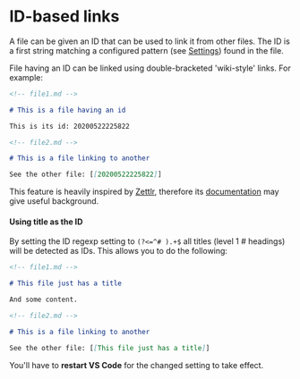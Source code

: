 # ID-based links

A file can be given an ID that can be used to link it from other files. The ID is a first string matching a configured pattern (see [Settings](#settings)) found in the file.

File having an ID can be linked using double-bracketed 'wiki-style' links. For example:

```md
<!-- file1.md -->

# This is a file having an id

This is its id: 20200522225822
```

```md
<!-- file2.md -->

# This is a file linking to another

See the other file: [[20200522225822]]
```

This feature is heavily inspired by [Zettlr](https://github.com/Zettlr/Zettlr), therefore its [documentation](https://docs.zettlr.com/en/reference/settings/#the-id-regex) may give useful background.

#### Using title as the ID

By setting the ID regexp setting to `(?<=^# ).+$` all titles (level 1 # headings) will be detected as IDs. This allows you to do the following:

```md
<!-- file1.md -->

# This file just has a title

And some content.
```

```md
<!-- file2.md -->

# This is a file linking to another

See the other file: [[This file just has a title]]
```

You'll have to **restart VS Code** for the changed setting to take effect.
